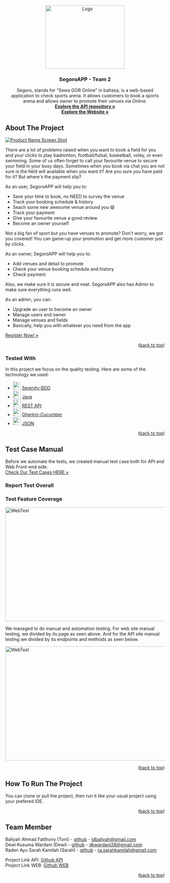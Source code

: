 <a name="readme-top"></a>

<!-- PROJECT LOGO -->
<br />
<div align="center">
  <a href="https://github.com/idbaliyah/TEAM2-SegoroAPI.git">
    <img src="https://drive.google.com/uc?id=11J9RPYzkizaW1_2yjMqsMkAsQ-BbNezs" alt="Logo" width="250" height="200">
  </a>

  <h3 align="center">SegoroAPP - Team 2</h3>

  <p align="center">
    Segoro, stands for “Sewa GOR Online” in bahasa, is a web-based application to check sports arena. It allows customers to book a sports arena and allows owner to promote their venues via Online.
    <br />
    <a href="https://github.com/idbaliyah/TEAM2-SegoroAPI.git"><strong>Explore the API repository »</strong></a>
    <br>
    <a href="https://segoro-fe.vercel.app/login"><strong>Explore the Website »</strong></a>
  </p>
</div>


<!-- ABOUT THE PROJECT -->
## About The Project

[![Product Name Screen Shot][product-screenshot]](https://drive.google.com/uc?id=1SRZMxez8Ux2LA_P0nq0KgeeI3kNwIhwE)

There are a lot of problems raised when you want to book a field for you and your clicks to play badminton, football/futsal, basketball, voley, or even swimming. Some of us often forget to call your favourite venue to secure your field in your busy days. Sometimes when you book via chat you are not sure is the field will available when you want it? Are you sure you have paid for it? But where's the payment slip?

As an user, SegoroAPP will help you to:
* Save your time to book, no NEED to survey the venue
* Track your booking schedule & history
* Seach some new awesome venue around you :smile:
* Track your payment
* Give your favourite venue a good review
* Become an owner yourself

Not a big fan of sport but you have venues to promote? Don't worry, we got you covered! You can game-up your promotion and get more customer just by clicks. 

As an owner, SegoroAPP will help you to:
* Add venues and detail to promote
* Check your venue booking schedule and history
* Check payment

Also, we make sure it is secure and neat. SegoroAPP also has Admin to make sure everything runs well.

As an admin, you can:
* Upgrade an user to become an owner
* Manage users and owner
* Manage venues and fields
* Basically, help you with whatever you need from the app

<a href="https://segoro-fe.vercel.app/login">Register Now! »</a> 


<p align="right">(<a href="#readme-top">back to top</a>)</p>

### Tested With

In this project we focus on the quality testing. Here are some of the technology we used:

* <img src="https://drive.google.com/uc?id=1lrPFNbwyhc2IZTmpV04RMlZ5kLiVq3yg" alt="Logo" width="25" height="25"> <a href="https://serenity-bdd.info/">Serenity-BDD</a>
* <img src="https://drive.google.com/uc?id=1LsPNh7R_RZi2VIZv-e1pmBET4S7NlTBf" alt="Logo" width="25" height="25"> <a href="https://www.java.com/en/">Java</a>
* <img src="https://drive.google.com/uc?id=1_pr0XWwZu2A_qgPQR46-Eb_G32az4mO-" alt="Logo" width="25" height="25"> <a href="https://restfulapi.net/">REST API</a>
* <img src="https://drive.google.com/uc?id=1qnaLz1Cchu7WaBH4hNxIcml804g56D1f" alt="Logo" width="25" height="25"> <a href="https://cucumber.io/docs/gherkin/">Gherkin-Cucumber</a>
* <img src="https://drive.google.com/uc?id=1kX4QOu8wFpQTWTxZAUiQxG2c6QJW-Tjw" alt="Logo" width="25" height="25"> <a href="https://www.json.org/json-en.html">JSON</a>

<p align="right">(<a href="#readme-top">back to top</a>)</p>

## Test Case Manual

Before we automate the tests, we created manual test case both for API and Web Front-end side.
<br>
<a href="https://docs.google.com/spreadsheets/d/1DBMKM2J_1JhbC_eJBkQ5L61BuZYGZG2Vo4e5K_rvyro/edit?usp=sharing">Check Our Test Cases HERE »</a> 

### Report Test Overall

<!-- masukkin ss an hasil di sini -->

### Test Feature Coverage

<img src="https://drive.google.com/uc?id=18XA_VHQb74bIXaKnqIjxvmg3gK0CUn6X" alt="WebTest" width="640" height="360" margin="center">
<br>

We managed to do manual and automation testing. For web site manual testing, we divided by its page as seen above. And for the API site manual testing we divided by its endpoints and methods as seen below.
<br>

<img src="https://drive.google.com/uc?id=1dsxs0NwIDvh8wTUwSSYaWuZmvF_Pu6ML" alt="WebTest" width="640" height="360" margin="center">
<br>

<p align="right">(<a href="#readme-top">back to top</a>)</p>


## How To Run The Project

You can clone or pull the project, then run it like your usual project using your prefered IDE.

<p align="right">(<a href="#readme-top">back to top</a>)</p>


<!-- TEAM MEMBER -->
## Team Member

Baliyah Ahmad Fatthony (Toni) - [github](https://twitter.com/your_username) - idbaliyah@gmail.com 
<br>
Dewi Kusuma Wardani (Dewi) - [github](https://twitter.com/your_username) - dkwardani28@gmail.com
<br>
Raden Ayu Sarah Kamilah (Sarah) - [github](https://twitter.com/your_username) - ra.sarahkamilah@gmail.com
<br>

Project Link API: [Github API](https://github.com/idbaliyah/TEAM2-SegoroAPI)
<br>
Project Link WEB: [Github WEB](https://github.com/idbaliyah/TEAM2-SegoroAPP)

<p align="right">(<a href="#readme-top">back to top</a>)</p>


<!-- MARKDOWN LINKS & IMAGES -->
[product-screenshot]: https://drive.google.com/uc?id=1SRZMxez8Ux2LA_P0nq0KgeeI3kNwIhwE
